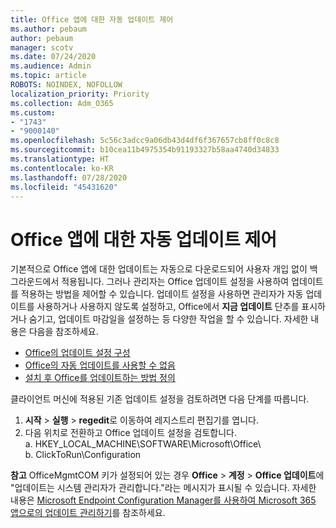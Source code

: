 ```yaml
---
title: Office 앱에 대한 자동 업데이트 제어
ms.author: pebaum
author: pebaum
manager: scotv
ms.date: 07/24/2020
ms.audience: Admin
ms.topic: article
ROBOTS: NOINDEX, NOFOLLOW
localization_priority: Priority
ms.collection: Adm_O365
ms.custom:
- "1743"
- "9000140"
ms.openlocfilehash: 5c56c3adcc9a06db43d4df6f367657cb8ff0c8c8
ms.sourcegitcommit: b10cea11b4975354b91193327b58aa4740d34833
ms.translationtype: HT
ms.contentlocale: ko-KR
ms.lasthandoff: 07/28/2020
ms.locfileid: "45431620"
---
```

# <a name="control-automatic-updates-for-office-apps"></a>Office 앱에 대한 자동 업데이트 제어

기본적으로 Office 앱에 대한 업데이트는 자동으로 다운로드되어 사용자 개입 없이 백그라운드에서 적용됩니다. 그러나 관리자는 Office 업데이트 설정을 사용하여 업데이트를 적용하는 방법을 제어할 수 있습니다. 업데이트 설정을 사용하면 관리자가 자동 업데이트를 사용하거나 사용하지 않도록 설정하고, Office에서 **지금 업데이트** 단추를 표시하거나 숨기고, 업데이트 마감일을 설정하는 등 다양한 작업을 할 수 있습니다. 자세한 내용은 다음을 참조하세요.

- [Office의 업데이트 설정 구성](https://docs.microsoft.com/deployoffice/configure-update-settings-for-office-365-proplus)  
- [Office의 자동 업데이트를 사용할 수 없음](https://support.microsoft.com/help/2753538/automatic-updating-for-office-2013-and-office-2016-click-to-run-is-not)  
- [설치 후 Office를 업데이트하는 방법 정의](https://docs.microsoft.com/deployoffice/configuration-options-for-the-office-2016-deployment-tool#updates-element)

클라이언트 머신에 적용된 기존 업데이트 설정을 검토하려면 다음 단계를 따릅니다.

1. **시작** > **실행** > **regedit**로 이동하여 레지스트리 편집기를 엽니다.
2. 다음 위치로 전환하고 Office 업데이트 설정을 검토합니다.  
    a. HKEY_LOCAL_MACHINE\SOFTWARE\Microsoft\Office\  
    b. ClickToRun\Configuration

**참고**  OfficeMgmtCOM 키가 설정되어 있는 경우 **Office** > **계정** > **Office 업데이트**에 "업데이트는 시스템 관리자가 관리합니다."라는 메시지가 표시될 수 있습니다. 자세한 내용은 [Microsoft Endpoint Configuration Manager를 사용하여 Microsoft 365 앱으로의 업데이트 관리하기](https://docs.microsoft.com/deployoffice/manage-updates-to-office-365-proplus-with-system-center-configuration-manager#method-1-use-office-deployment-tool-to-enable-office-365-clients-to-receive-updates-from-configuration-manager)를 참조하세요.  